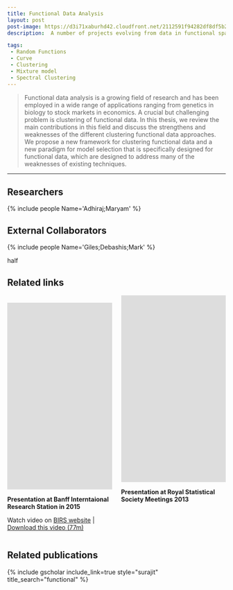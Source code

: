 ```yaml
---
title: Functional Data Analysis
layout: post
post-image: https://d3i71xaburhd42.cloudfront.net/2112591f94282df8df5b2d97f1fd4e742966a5f7/4-Figure2-1.png
description:  A number of projects evolving from data in functional space. 

tags:
 - Random Functions
 - Curve
 - Clustering
 - Mixture model
 - Spectral Clustering
---
```


> Functional data analysis is a growing field of research and has been employed in a wide range of applications ranging from genetics in biology to stock markets in economics. A crucial but challenging problem is clustering of functional data. In this thesis, we review the main contributions in this field and discuss the strengthens and weaknesses of the different clustering functional data approaches. We propose a new framework for clustering functional data and a new paradigm for model selection that is specifically designed for functional data, which are designed to address many of the weaknesses of existing techniques. 

---


## Researchers
{% include people Name='Adhiraj;Maryam' %}
## External Collaborators
{% include people Name='Giles;Debashis;Mark' %}




half
## Related links
  <div class="columns" >

<div class="column has-text-centered is-paddingless is-marginless is-one-half-widescreen is-one-half-desktop is-one-quarter-fullhd is-one-half-tablet is-two-fifths-mobile is-three-quarters-touch" markdown=1>
  




<br> 

<iframe src="http://www.birs.ca/events/2015/5-day-workshops/15w5096/videos/embed/201506301113-Ray.mp4"
width="600px" height="431px" frameborder="0" 
          allowfullscreen> 
</iframe>
    
**Presentation at Banff Interntaional Research Station in 2015**

Watch video on [BIRS website](http://www.birs.ca/events/2015/5-day-workshops/15w5096/videos/watch/201506301113-Ray.html)  | [Download this video (77m)](http://videos.birs.ca/2015/15w5096/201506301113-Ray.mp4)
<br> 

</div>
<div class="column" markdown=1>
 

<iframe width="600" height="431" src="https://www.youtube.com/embed/Qjoayj6UYdw?start=1066" title="YouTube video player" frameborder="0" allow="accelerometer; autoplay; clipboard-write; encrypted-media; gyroscope; picture-in-picture" allowfullscreen></iframe>

**Presentation at Royal Statistical Society Meetings 2013**

</div>
</div>


## Related publications 
{% include gscholar include_link=true style="surajit" title_search="functional" %}

